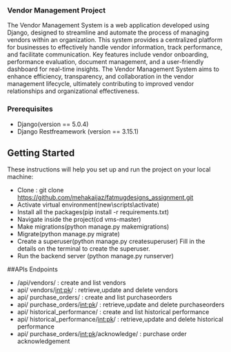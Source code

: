 ### Vendor Management Project

The Vendor Management System is a web application developed using Django, designed to streamline and automate the process of managing vendors within an organization. This system provides a centralized platform for businesses to effectively handle vendor information, track performance, and facilitate communication. Key features include vendor onboarding, performance evaluation, document management, and a user-friendly dashboard for real-time insights. The Vendor Management System aims to enhance efficiency, transparency, and collaboration in the vendor management lifecycle, ultimately contributing to improved vendor relationships and organizational effectiveness.

### Prerequisites

- Django(version == 5.0.4)
- Django Restfreamework (version == 3.15.1)

## Getting Started

These instructions will help you set up and run the project on your local machine:
- Clone : git clone https://github.com/mehakaijaz/fatmugdesigns_assignment.git
- Activate virtual environment(new\scripts\activate)
- Install all the packages(pip install -r requirements.txt)
- Navigate inside the project(cd vms-master)
- Make migrations(python manage.py makemigrations)
- Migrate(python manage.py migrate)
- Create a superuser(python manage.py createsuperuser)
      Fill in the details on the terminal to create the superuser.
- Run the backend server (python manage.py runserver)
  
##APIs Endpoints
- /api/vendors/ : create and list vendors
- api/ vendors/<int:pk>/ : retrieve,update and delete vendors
- api/ purchase_orders/  : create and list purchaseorders
- api/ purchase_orders/<int:pk>/ : retrieve,update and delete purchaseorders
- api/ historical_performance/ : create and list historical performance
- api/ historical_performance/<int:pk>/ : retrieve,update and delete historical performance
- api/ purchase_orders/<int:pk>/acknowledge/ : purchase order acknowledgement


